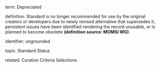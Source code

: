 term: Depreciated

definition: Standard is no longer recommended for use by the original creators or developers due to newly revised alternative that supersedes it, persistent issues have been identified rendering the record unusable, or is planned to become obsolete **(definition source: MOMSI WG)**.

identifier: ungrounded

topic: Standard Status

related: Curation Criteria Selections